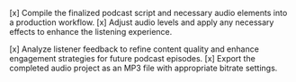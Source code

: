 [x] Compile the finalized podcast script and necessary audio elements into a production workflow.
[x] Adjust audio levels and apply any necessary effects to enhance the listening experience.


[x] Analyze listener feedback to refine content quality and enhance engagement strategies for future podcast episodes.
[x] Export the completed audio project as an MP3 file with appropriate bitrate settings.